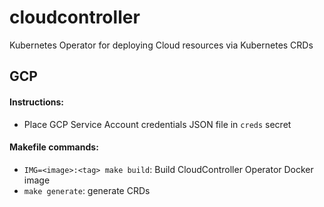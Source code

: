 # cloudcontroller

Kubernetes Operator for deploying Cloud resources via Kubernetes CRDs

## GCP

#### Instructions:

- Place GCP Service Account credentials JSON file in `creds` secret

#### Makefile commands:

- `IMG=<image>:<tag> make build`: Build CloudController Operator Docker image
- `make generate`: generate CRDs